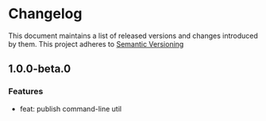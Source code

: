 # Changelog

This document maintains a list of released versions and changes introduced by them.
This project adheres to [Semantic Versioning](https://semver.org/spec/v2.0.0.html)

## 1.0.0-beta.0

### Features

- feat: publish command-line util
